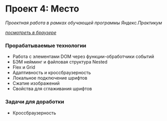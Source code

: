 # Проект 4: Место

*Проектная работа в рамках обучающей программы Яндекс.Практикум*

*[посмотреть в браузере](https://zhannaav.github.io/mesto/)*

### **Прорабатываемые технологии**

* Работа с элементами DOM через функции-обработчики событий
* БЭМ нейминг и файловая структура Nested
* Flex и Grid
* Адаптивность и кроссбраузерность
* Локальное подключение шрифтов
* Сжатие изображений
* Свойства для сглаживания шрифтов


### **Задачи для доработки**
* Кроссбраузерность
